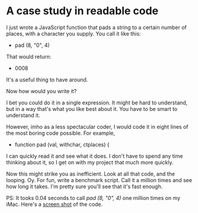 # A case study in readable code
I just wrote a JavaScript function that pads a string to a certain number of places, with a character you supply. You call it like this:
* pad (8, "0", 4)

That would return:
* 0008

It's a useful thing to have around.

Now how would you write it?

I bet you could do it in a single expression. It might be hard to understand, but in a way that's what you like best about it. You have to be smart to understand it. 

However, imho as a less spectacular coder, I would code it in eight lines of the most boring code possible. For example, 
* function pad (val, withchar, ctplaces) {

I can quickly read it and see what it does. I don't have to spend any time thinking about it, so I get on with my project that much more quickly.

Now this might strike you as inefficient. Look at all that code, and the looping. Oy. For fun, write a benchmark script. Call it a million times and see how long it takes. I'm pretty sure you'll see that it's fast enough. 

PS: It tooks 0.04 seconds to call <i>pad (8, "0", 4) </i>one million times on my iMac. Here's a <a href="http://scripting.com/images/2020/06/07/oneMillionLoops.png">screen shot</a> of the code.

